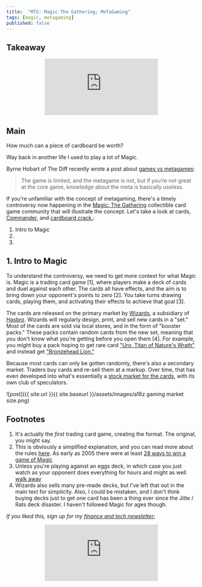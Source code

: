 ```yaml
---
title:  "MTG: Magic The Gathering; MeTaGaming"  
tags: [magic, metagaming]
published: false
---
```


## Takeaway

<style>
      .iframe-container {
        overflow: hidden;        
        padding-top: 50%; <!-- Calculated from the aspect ration of the content (in case of 16:9 it is 9/16= 0.5625) -->
        position: relative;
      }
      .iframe-container iframe { 
         border: 0;
         height: 100%; <!-- Finally, width and height are set to 100% so the iframe takes up 100% of the containers space. -->
         left: 0;
         position: absolute;
         top: 0;
         width: 100%;
         display: block;
         margin: 0 auto; <!-- center image -->
      }
      <!-- 4x3 Aspect Ratio -->
      .iframe-container-4x3 {
        padding-top: 75%;
      }
</style> 

<div class="iframe-container-4x3">
  <p align="center"><iframe src="https://avoidboringpeople.substack.com/embed" frameborder="0" scrolling="no"> </iframe></p>
</div>

## Main

How much can a piece of cardboard be worth?

Way back in another life I used to play a lot of Magic.

Byrne Hobart of The Diff recently wrote a post about [games vs metagames](https://diff.substack.com/p/the-gamerarbitrageur-to-generalist?r=1b9e6&utm_campaign=post&utm_medium=web&utm_source=copy "Diff"):

> The game is limited, and the metagame is not, but if you’re not great at the core game, knowledge about the meta is basically useless.

If you're unfamiliar with the concept of metagaming, there's a timely controversy now happening in the [Magic: The Gathering](https://en.wikipedia.org/wiki/Magic:_The_Gathering "MTG") collectible card game community that will illustrate the concept. Let's take a look at cards, [Commander,](https://magic.wizards.com/en/content/commander-format "Commander") and [cardboard crack.](https://cardboard-crack.com/ "crack"):

1. Intro to Magic
2. 
3. 

## 1. Intro to Magic

To understand the controversy, we need to get more context for what Magic is. Magic is a trading card game \[1\], where players make a deck of cards and duel against each other. The cards all have effects, and the aim is to bring down your opponent's points to zero \[2\]. You take turns drawing cards, playing them, and activating their effects to achieve that goal \[3\].

The cards are released on the primary market by [Wizards](https://magic.wizards.com/en "Wizards"), a subsidiary of [Hasbro](https://investor.hasbro.com/investor-relations "Hasbro"). Wizards will regularly design, print, and sell new cards in a "set." Most of the cards are sold via local stores, and in the form of "booster packs." These packs contain random cards from the new set, meaning that you don't know what you're getting before you open them \[4\]. For example, you might buy a pack hoping to get rare card ["Uro, Titan of Nature's Wrath"](https://scryfall.com/card/thb/229/uro-titan-of-natures-wrath "Uro") and instead get ["Bronzehead Lion."](https://gatherer.wizards.com/Pages/Card/Details.aspx?multiverseid=476461 "Lion")

Because most cards can only be gotten randomly, there's also a secondary market. Traders buy cards and re-sell them at a markup. Over time, that has even developed into what's essentially a [stock market for the cards](https://www.mtgstocks.com/news "MTG"), with its own club of speculators.



![post]({{ site.url }}{{ site.baseurl }}/assets/images/a16z gaming market size.png)

## Footnotes

1. It's actually the *first* trading card game, creating the format. The original, you might say.
2. This is obviously a simplified explanation, and you can read more about the rules [here](https://magic.wizards.com/en/game-info/gameplay/rules-and-formats/rules "rules"). As early as 2005 there were at least [28 ways to win a game of Magic](https://magic.wizards.com/en/articles/archive/arcana/let-me-count-ways-2005-08-15 "MTG")
3. Unless you're playing against an eggs deck, in which case you just watch as your opponent does everything for hours and might as well [walk away](https://www.reddit.com/r/spikes/comments/1ai0my/modern_lets_talk_about_eggs/ "eggs")
4. Wizards also sells many pre-made decks, but I've left that out in the main text for simplicity. Also, I could be mistaken, and I don't think buying decks just to get one card has been a thing ever since the Jitte / Rats deck disaster. I haven't followed Magic for ages though.

*If you liked this, sign up for my [finance and tech newsletter:](https://avoidboringpeople.substack.com/ "ABP")*

<div class="iframe-container-4x3">
  <p align="center"><iframe src="https://avoidboringpeople.substack.com/embed" frameborder="0" scrolling="no"> </iframe></p>
</div>
